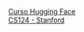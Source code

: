 [Curso Hugging Face](https://huggingface.co/learn/nlp-course) <br>
[CS124 - Stanford](https://web.stanford.edu/class/cs124/)<br>
